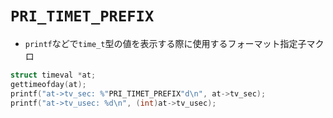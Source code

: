 # `PRI_TIMET_PREFIX`
- `printf`などで`time_t`型の値を表示する際に使用するフォーマット指定子マクロ

```c
struct timeval *at;
gettimeofday(at);
printf("at->tv_sec: %"PRI_TIMET_PREFIX"d\n", at->tv_sec);
printf("at->tv_usec: %d\n", (int)at->tv_usec);
```
